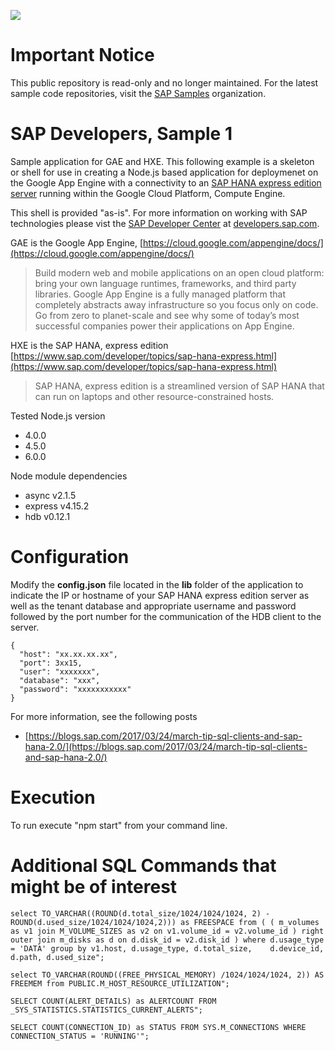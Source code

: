 ![](https://img.shields.io/badge/STATUS-NOT%20CURRENTLY%20MAINTAINED-red.svg?longCache=true&style=flat)

# Important Notice
This public repository is read-only and no longer maintained. For the latest sample code repositories, visit the [SAP Samples](https://github.com/SAP-samples) organization.

# SAP Developers, Sample 1
Sample application for GAE and HXE. This following example is a skeleton or shell for use in creating a Node.js based application for deploymenet on the Google App Engine with a connectivity to an [SAP HANA express edition server](https://console.cloud.google.com/launcher/details/sap-public/sap-hana-express?project=hana-express-cloud) running within the Google Cloud Platform, Compute Engine.

This shell is provided "as-is". For more information on working with SAP technologies please vist the [SAP Developer Center](http://developers.sap.com) at [developers.sap.com](http://developers.sap.com).

GAE is the Google App Engine, [https://cloud.google.com/appengine/docs/](https://cloud.google.com/appengine/docs/) 

> Build modern web and mobile applications on an open cloud platform: bring your own language runtimes, frameworks, and third party libraries. Google App Engine is a fully managed platform that completely abstracts away infrastructure so you focus only on code. Go from zero to planet-scale and see why some of today’s most successful companies power their applications on App Engine.

HXE is the SAP HANA, express edition [https://www.sap.com/developer/topics/sap-hana-express.html](https://www.sap.com/developer/topics/sap-hana-express.html)

> SAP HANA, express edition is a streamlined version of SAP HANA that can run on laptops and other resource-constrained hosts.

Tested Node.js version
* 4.0.0
* 4.5.0
* 6.0.0

Node module dependencies
* async v2.1.5
* express v4.15.2
* hdb v0.12.1

# Configuration

Modify the **config.json** file located in the **lib** folder of the application to indicate the IP or hostname of your SAP HANA express edition server as well as the tenant database and appropriate username and password followed by the port number for the communication of the HDB client to the server.

````
{
  "host": "xx.xx.xx.xx",
  "port": 3xx15,
  "user": "xxxxxxx",
  "database": "xxx",
  "password": "xxxxxxxxxxx"
} 
````

For more information, see the following posts
* [https://blogs.sap.com/2017/03/24/march-tip-sql-clients-and-sap-hana-2.0/](https://blogs.sap.com/2017/03/24/march-tip-sql-clients-and-sap-hana-2.0/)


# Execution 
To run execute "npm start" from your command line.

# Additional SQL Commands that might be of interest

````
select TO_VARCHAR((ROUND(d.total_size/1024/1024/1024, 2) - ROUND(d.used_size/1024/1024/1024,2))) as FREESPACE from ( ( m_volumes as v1 join M_VOLUME_SIZES as v2 on v1.volume_id = v2.volume_id ) right outer join m_disks as d on d.disk_id = v2.disk_id ) where d.usage_type = 'DATA' group by v1.host, d.usage_type, d.total_size,    d.device_id, d.path, d.used_size";
````

````
select TO_VARCHAR(ROUND((FREE_PHYSICAL_MEMORY) /1024/1024/1024, 2)) AS FREEMEM from PUBLIC.M_HOST_RESOURCE_UTILIZATION";
````

````
SELECT COUNT(ALERT_DETAILS) as ALERTCOUNT FROM _SYS_STATISTICS.STATISTICS_CURRENT_ALERTS";
````

````
SELECT COUNT(CONNECTION_ID) as STATUS FROM SYS.M_CONNECTIONS WHERE CONNECTION_STATUS = 'RUNNING'";
````
